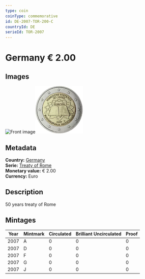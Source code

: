 ```yaml
---
type: coin
coinType: commemorative
id: DE-2007-TOR-200-C
countryId: DE
serieId: TOR-2007
---
```


# Germany € 2.00

## Images

<img src="../../Images/common-2007-200.png" height="150" alt="Front image"><img src="Images/DE-2007-200.webp" height="150" alt="Back image">

## Metadata

**Country:** [Germany](../../Countries/Germany/index.md)\
**Serie:** [Treaty of Rome](index.md)\
**Monetary value:** € 2.00\
**Currency:** Euro

## Description

50 years treaty of Rome

## Mintages

| Year | Mintmark | Circulated | Brilliant Uncirculated | Proof |
| ---- | -------- | ---------- | ---------------------- | ----- |
| 2007 | A | 0| 0 | 0 |
| 2007 | D | 0| 0 | 0 |
| 2007 | F | 0| 0 | 0 |
| 2007 | G | 0| 0 | 0 |
| 2007 | J | 0| 0 | 0 |
